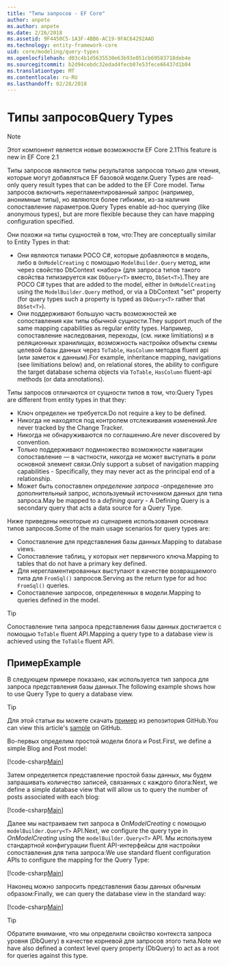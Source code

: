 ```yaml
---
title: "Типы запросов - EF Core"
author: anpete
ms.author: anpete
ms.date: 2/26/2018
ms.assetid: 9F4450C5-1A3F-4BB6-AC19-9FAC64292AAD
ms.technology: entity-framework-core
uid: core/modeling/query-types
ms.openlocfilehash: d03c4b1d5635530e63b93e051cb69583718deb4e
ms.sourcegitcommit: b2d94cebdc32edad4fecb07e53fece66437d1b04
ms.translationtype: MT
ms.contentlocale: ru-RU
ms.lasthandoff: 02/28/2018
---
```

# <a name="query-types"></a><span data-ttu-id="73dcc-102">Типы запросов</span><span class="sxs-lookup"><span data-stu-id="73dcc-102">Query Types</span></span>
> [!NOTE]
> <span data-ttu-id="73dcc-103">Этот компонент является новые возможности EF Core 2.1</span><span class="sxs-lookup"><span data-stu-id="73dcc-103">This feature is new in EF Core 2.1</span></span>

<span data-ttu-id="73dcc-104">Типы запросов являются типы результатов запросов только для чтения, которые могут добавляться EF базовой модели.</span><span class="sxs-lookup"><span data-stu-id="73dcc-104">Query Types are read-only query result types that can be added to the EF Core model.</span></span> <span data-ttu-id="73dcc-105">Типы запросов включить нерегламентированный запрос (например, анонимные типы), но являются более гибкими, из-за наличия сопоставление параметров.</span><span class="sxs-lookup"><span data-stu-id="73dcc-105">Query Types enable ad-hoc querying (like anonymous types), but are more flexible because they can have mapping configuration specified.</span></span>

<span data-ttu-id="73dcc-106">Они похожи на типы сущностей в том, что:</span><span class="sxs-lookup"><span data-stu-id="73dcc-106">They are conceptually similar to Entity Types in that:</span></span>

- <span data-ttu-id="73dcc-107">Они являются типами POCO C#, которые добавляются в модель, либо в ```OnModelCreating``` с помощью ```ModelBuilder.Query``` метод, или через свойство DbContext «набор» (для запроса типов такого свойства типизируется как ```DbQuery<T>``` вместо, ```DbSet<T>```).</span><span class="sxs-lookup"><span data-stu-id="73dcc-107">They are POCO C# types that are added to the model, either in ```OnModelCreating``` using the ```ModelBuilder.Query``` method, or via a DbContext "set" property (for query types such a property is typed as ```DbQuery<T>``` rather that ```DbSet<T>```).</span></span>
- <span data-ttu-id="73dcc-108">Они поддерживают большую часть возможностей же сопоставления как типы обычной сущности.</span><span class="sxs-lookup"><span data-stu-id="73dcc-108">They support much of the same mapping capabilities as regular entity types.</span></span> <span data-ttu-id="73dcc-109">Например, сопоставление наследования, переходы, (см. ниже limitiations) и в реляционных хранилищах, возможность настройки объекты схемы целевой базы данных через ```ToTable```, ```HasColumn``` методов fluent api (или заметок к данным).</span><span class="sxs-lookup"><span data-stu-id="73dcc-109">For example, inheritance mapping, navigations (see limitiations below) and, on relational stores, the ability to configure the target database schema objects via ```ToTable```, ```HasColumn``` fluent-api methods (or data annotations).</span></span>

<span data-ttu-id="73dcc-110">Типы запросов отличаются от сущности типов в том, что:</span><span class="sxs-lookup"><span data-stu-id="73dcc-110">Query Types are different from entity types in that they:</span></span>

- <span data-ttu-id="73dcc-111">Ключ определен не требуется.</span><span class="sxs-lookup"><span data-stu-id="73dcc-111">Do not require a key to be defined.</span></span>
- <span data-ttu-id="73dcc-112">Никогда не находятся под контролем отслеживания изменений.</span><span class="sxs-lookup"><span data-stu-id="73dcc-112">Are never tracked by the Change Tracker.</span></span>
- <span data-ttu-id="73dcc-113">Никогда не обнаруживаются по соглашению.</span><span class="sxs-lookup"><span data-stu-id="73dcc-113">Are never discovered by convention.</span></span>
- <span data-ttu-id="73dcc-114">Только поддерживают подмножество возможности навигации сопоставление — в частности, никогда не может выступать в роли основной элемент связи.</span><span class="sxs-lookup"><span data-stu-id="73dcc-114">Only support a subset of navigation mapping capabilities - Specifically, they may never act as the principal end of a relationship.</span></span>
- <span data-ttu-id="73dcc-115">Может быть сопоставлен _определение запроса_ -определение это дополнительный запрос, используемый источником данных для типа запроса.</span><span class="sxs-lookup"><span data-stu-id="73dcc-115">May be mapped to a _defining query_ - A Defining Query is a secondary query that acts a data source for a Query Type.</span></span>

<span data-ttu-id="73dcc-116">Ниже приведены некоторые из сценариев использования основных типов запросов.</span><span class="sxs-lookup"><span data-stu-id="73dcc-116">Some of the main usage scenarios for query types are:</span></span>

- <span data-ttu-id="73dcc-117">Сопоставление для представления базы данных.</span><span class="sxs-lookup"><span data-stu-id="73dcc-117">Mapping to database views.</span></span>
- <span data-ttu-id="73dcc-118">Сопоставление таблиц, у которых нет первичного ключа.</span><span class="sxs-lookup"><span data-stu-id="73dcc-118">Mapping to tables that do not have a primary key defined.</span></span>
- <span data-ttu-id="73dcc-119">Для нерегламентированных выступают в качестве возвращаемого типа для ```FromSql()``` запросов.</span><span class="sxs-lookup"><span data-stu-id="73dcc-119">Serving as the return type for ad hoc ```FromSql()``` queries.</span></span>
- <span data-ttu-id="73dcc-120">Сопоставление запросов, определенных в модели.</span><span class="sxs-lookup"><span data-stu-id="73dcc-120">Mapping to queries defined in the model.</span></span>

> [!TIP]
> <span data-ttu-id="73dcc-121">Сопоставление типа запроса представления базы данных достигается с помощью ```ToTable``` fluent API.</span><span class="sxs-lookup"><span data-stu-id="73dcc-121">Mapping a query type to a database view is achieved using the ```ToTable``` fluent API.</span></span>

## <a name="example"></a><span data-ttu-id="73dcc-122">Пример</span><span class="sxs-lookup"><span data-stu-id="73dcc-122">Example</span></span>

<span data-ttu-id="73dcc-123">В следующем примере показано, как используется тип запроса для запроса представления базы данных.</span><span class="sxs-lookup"><span data-stu-id="73dcc-123">The following example shows how to use Query Type to query a database view.</span></span>

> [!TIP]
> <span data-ttu-id="73dcc-124">Для этой статьи вы можете скачать [пример](https://github.com/aspnet/EntityFrameworkCore/tree/dev/samples/QueryTypes) из репозитория GitHub.</span><span class="sxs-lookup"><span data-stu-id="73dcc-124">You can view this article's [sample](https://github.com/aspnet/EntityFrameworkCore/tree/dev/samples/QueryTypes) on GitHub.</span></span>

<span data-ttu-id="73dcc-125">Во-первых определим простой модели блога и Post.</span><span class="sxs-lookup"><span data-stu-id="73dcc-125">First, we define a simple Blog and Post model:</span></span>

[!code-csharp[Main](../../../efcore-dev/samples/QueryTypes/Program.cs#Entities)]

<span data-ttu-id="73dcc-126">Затем определяется представление простой базы данных, мы будем запрашивать количество записей, связанных с каждого блога:</span><span class="sxs-lookup"><span data-stu-id="73dcc-126">Next, we define a simple database view that will allow us to query the number of posts associated with each blog:</span></span>

[!code-csharp[Main](../../../efcore-dev/samples/QueryTypes/Program.cs#View)]

<span data-ttu-id="73dcc-127">Далее мы настраиваем тип запроса в _OnModelCreating_ с помощью ```modelBuilder.Query<T>``` API.</span><span class="sxs-lookup"><span data-stu-id="73dcc-127">Next, we configure the query type in _OnModelCreating_ using the ```modelBuilder.Query<T>``` API.</span></span>
<span data-ttu-id="73dcc-128">Мы используем стандартной конфигурации fluent API-интерфейсы для настройки сопоставления для типа запроса:</span><span class="sxs-lookup"><span data-stu-id="73dcc-128">We use standard fluent configuration APIs to configure the mapping for the Query Type:</span></span>

[!code-csharp[Main](../../../efcore-dev/samples/QueryTypes/Program.cs#Configuration)]

<span data-ttu-id="73dcc-129">Наконец можно запросить представления базы данных обычным образом:</span><span class="sxs-lookup"><span data-stu-id="73dcc-129">Finally, we can query the database view in the standard way:</span></span>

[!code-csharp[Main](../../../efcore-dev/samples/QueryTypes/Program.cs#Query)]

> [!TIP]
> <span data-ttu-id="73dcc-130">Обратите внимание, что мы определили свойство контекста запроса уровня (DbQuery) в качестве корневой для запросов этого типа.</span><span class="sxs-lookup"><span data-stu-id="73dcc-130">Note we have also defined a context level query property (DbQuery) to act as a root for queries against this type.</span></span>
